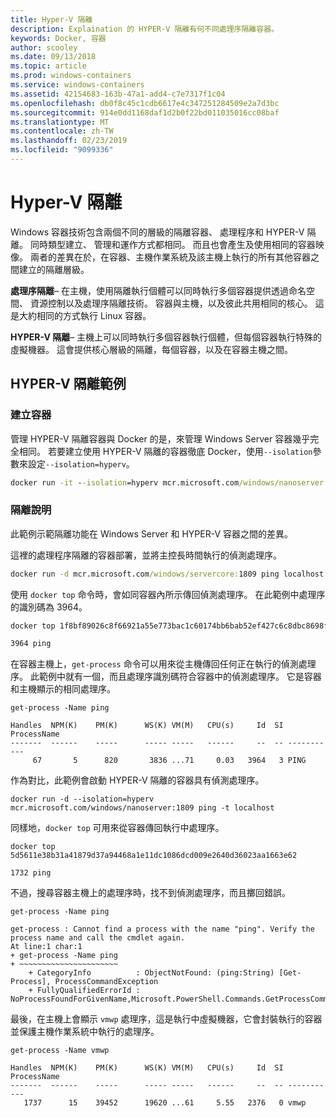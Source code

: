 ```yaml
---
title: Hyper-V 隔離
description: Explaination 的 HYPER-V 隔離有何不同處理序隔離容器。
keywords: Docker, 容器
author: scooley
ms.date: 09/13/2018
ms.topic: article
ms.prod: windows-containers
ms.service: windows-containers
ms.assetid: 42154683-163b-47a1-add4-c7e7317f1c04
ms.openlocfilehash: db0f8c45c1cdb6617e4c347251284509e2a7d3bc
ms.sourcegitcommit: 914e0dd1168daf1d2b0f22bd011035016cc08baf
ms.translationtype: MT
ms.contentlocale: zh-TW
ms.lasthandoff: 02/23/2019
ms.locfileid: "9099336"
---
```

# <a name="hyper-v-isolation"></a>Hyper-V 隔離

Windows 容器技術包含兩個不同的層級的隔離容器、 處理程序和 HYPER-V 隔離。 同時類型建立、 管理和運作方式都相同。 而且也會產生及使用相同的容器映像。 兩者的差異在於，在容器、主機作業系統及該主機上執行的所有其他容器之間建立的隔離層級。

**處理序隔離**– 在主機，使用隔離執行個體可以同時執行多個容器提供透過命名空間、 資源控制以及處理序隔離技術。  容器與主機，以及彼此共用相同的核心。  這是大約相同的方式執行 Linux 容器。

**HYPER-V 隔離**– 主機上可以同時執行多個容器執行個體，但每個容器執行特殊的虛擬機器。 這會提供核心層級的隔離，每個容器，以及在容器主機之間。

## <a name="hyper-v-isolation-examples"></a>HYPER-V 隔離範例

### <a name="create-container"></a>建立容器

管理 HYPER-V 隔離容器與 Docker 的是，來管理 Windows Server 容器幾乎完全相同。 若要建立使用 HYPER-V 隔離的容器徹底 Docker，使用`--isolation`參數來設定`--isolation=hyperv`。

``` cmd
docker run -it --isolation=hyperv mcr.microsoft.com/windows/nanoserver:1809 cmd
```

### <a name="isolation-explanation"></a>隔離說明

此範例示範隔離功能在 Windows Server 和 HYPER-V 容器之間的差異。 

這裡的處理程序隔離的容器部署，並將主控長時間執行的偵測處理序。

``` cmd
docker run -d mcr.microsoft.com/windows/servercore:1809 ping localhost -t
```

使用 `docker top` 命令時，會如同容器內所示傳回偵測處理序。 在此範例中處理序的識別碼為 3964。

``` cmd
docker top 1f8bf89026c8f66921a55e773bac1c60174bb6bab52ef427c6c8dbc8698f9d7a

3964 ping
```

在容器主機上，`get-process` 命令可以用來從主機傳回任何正在執行的偵測處理序。 此範例中就有一個，而且處理序識別碼符合容器中的偵測處理序。 它是容器和主機顯示的相同處理序。

```
get-process -Name ping

Handles  NPM(K)    PM(K)      WS(K) VM(M)   CPU(s)     Id  SI ProcessName
-------  ------    -----      ----- -----   ------     --  -- -----------
     67       5      820       3836 ...71     0.03   3964   3 PING
```

作為對比，此範例會啟動 HYPER-V 隔離的容器具有偵測處理序。 

```
docker run -d --isolation=hyperv mcr.microsoft.com/windows/nanoserver:1809 ping -t localhost
```

同樣地，`docker top` 可用來從容器傳回執行中處理序。

```
docker top 5d5611e38b31a41879d37a94468a1e11dc1086dcd009e2640d36023aa1663e62

1732 ping
```

不過，搜尋容器主機上的處理序時，找不到偵測處理序，而且擲回錯誤。

```
get-process -Name ping

get-process : Cannot find a process with the name "ping". Verify the process name and call the cmdlet again.
At line:1 char:1
+ get-process -Name ping
+ ~~~~~~~~~~~~~~~~~~~~~~
    + CategoryInfo          : ObjectNotFound: (ping:String) [Get-Process], ProcessCommandException
    + FullyQualifiedErrorId : NoProcessFoundForGivenName,Microsoft.PowerShell.Commands.GetProcessCommand
```

最後，在主機上會顯示 `vmwp` 處理序，這是執行中虛擬機器，它會封裝執行的容器並保護主機作業系統中執行的處理序。

```
get-process -Name vmwp

Handles  NPM(K)    PM(K)      WS(K) VM(M)   CPU(s)     Id  SI ProcessName
-------  ------    -----      ----- -----   ------     --  -- -----------
   1737      15    39452      19620 ...61     5.55   2376   0 vmwp
```
